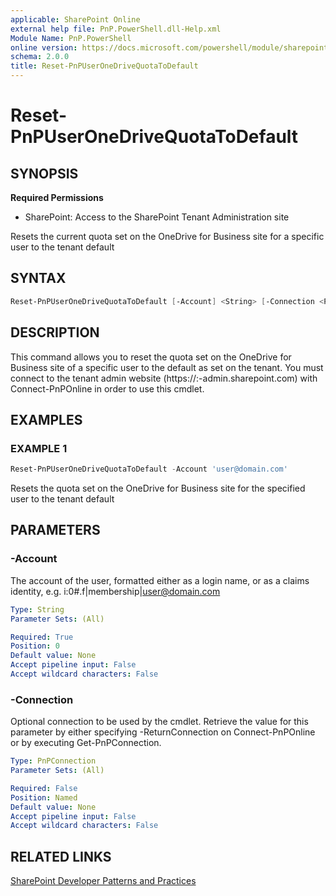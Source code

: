 ```yaml
---
applicable: SharePoint Online
external help file: PnP.PowerShell.dll-Help.xml
Module Name: PnP.PowerShell
online version: https://docs.microsoft.com/powershell/module/sharepoint-pnp/reset-pnpuseronedrivequotatodefault
schema: 2.0.0
title: Reset-PnPUserOneDriveQuotaToDefault
---
```


# Reset-PnPUserOneDriveQuotaToDefault

## SYNOPSIS

**Required Permissions**

* SharePoint: Access to the SharePoint Tenant Administration site

Resets the current quota set on the OneDrive for Business site for a specific user to the tenant default

## SYNTAX

```powershell
Reset-PnPUserOneDriveQuotaToDefault [-Account] <String> [-Connection <PnPConnection>] [<CommonParameters>]
```

## DESCRIPTION
This command allows you to reset the quota set on the OneDrive for Business site of a specific user to the default as set on the tenant. You must connect to the tenant admin website (https://:<tenant>-admin.sharepoint.com) with Connect-PnPOnline in order to use this cmdlet.

## EXAMPLES

### EXAMPLE 1
```powershell
Reset-PnPUserOneDriveQuotaToDefault -Account 'user@domain.com'
```

Resets the quota set on the OneDrive for Business site for the specified user to the tenant default

## PARAMETERS

### -Account
The account of the user, formatted either as a login name, or as a claims identity, e.g. i:0#.f|membership|user@domain.com

```yaml
Type: String
Parameter Sets: (All)

Required: True
Position: 0
Default value: None
Accept pipeline input: False
Accept wildcard characters: False
```

### -Connection
Optional connection to be used by the cmdlet. Retrieve the value for this parameter by either specifying -ReturnConnection on Connect-PnPOnline or by executing Get-PnPConnection.

```yaml
Type: PnPConnection
Parameter Sets: (All)

Required: False
Position: Named
Default value: None
Accept pipeline input: False
Accept wildcard characters: False
```

## RELATED LINKS

[SharePoint Developer Patterns and Practices](https://aka.ms/sppnp)